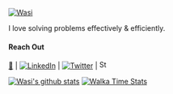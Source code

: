 [![Wasi](https://wasi0013.files.wordpress.com/2022/01/wasi0013_logo.png?w=143)](#)

I love solving problems effectively & efficiently.

#### Reach Out


[:bearded_person:](https://wasi0013.com/contact) | [![LinkedIn](https://linkedin.com/favicon.ico)](https://linkedin.com/in/wasi0013) | [![Twitter](https://twitter.com/favicon.ico)](https://twitter.com/wasi0013) | [<img src="https://stackoverflow.com/favicon.ico" width="16" height="16" alt="Stack Overflow">](https://stackoverflow.com/cv/wasi0013)

[![Wasi's github stats](https://github-readme-stats.vercel.app/api?username=wasi0013&theme=gotham&show_icons=true&include_all_commits=true&count_private=true&hide=issues)](#)
[![Walka Time Stats](https://github-readme-stats.vercel.app/api/wakatime?username=wasi0013&layout=compact&theme=gotham)](#)
